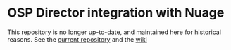 # OSP Director integration with Nuage

This repository is no longer up-to-date, and maintained here for historical reasons.  See the [current repository](https://github.com/nuagenetworks/nuage-ospdirector) and the [wiki](https://github.com/nuagenetworks/nuage-ospdirector/wiki)

